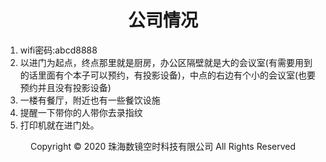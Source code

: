 # <center>公司情况</center>

1. wifi密码:abcd8888
2. 以进门为起点，终点那里就是厨房，办公区隔壁就是大的会议室(有需要用到的话里面有个本子可以预约，有投影设备)，中点的右边有个小的会议室(也要预约并且没有投影设备)
3. 一楼有餐厅，附近也有一些餐饮设施
4. 提醒一下带你的人带你去录指纹
5. 打印机就在进门处。

<center> Copyright © 2020 珠海数镜空时科技有限公司 All Rights Reserved</center>